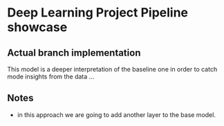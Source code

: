 # Deep Learning Project Pipeline showcase

## Actual branch implementation

This model is a deeper interpretation of the baseline one in order to catch mode insights from the data ...

## Notes

- in this approach we are going to add another layer to the base model.
